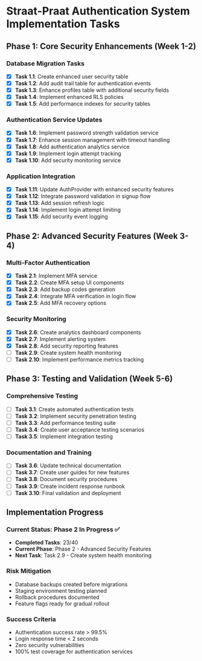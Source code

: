 # Straat-Praat Authentication System Implementation Tasks

## Phase 1: Core Security Enhancements (Week 1-2)

### Database Migration Tasks
- [x] **Task 1.1**: Create enhanced user security table
- [x] **Task 1.2**: Add audit trail table for authentication events
- [x] **Task 1.3**: Enhance profiles table with additional security fields
- [x] **Task 1.4**: Implement enhanced RLS policies
- [x] **Task 1.5**: Add performance indexes for security tables

### Authentication Service Updates
- [x] **Task 1.6**: Implement password strength validation service
- [x] **Task 1.7**: Enhance session management with timeout handling
- [x] **Task 1.8**: Add authentication analytics service
- [x] **Task 1.9**: Implement login attempt tracking
- [x] **Task 1.10**: Add security monitoring service

### Application Integration
- [x] **Task 1.11**: Update AuthProvider with enhanced security features
- [x] **Task 1.12**: Integrate password validation in signup flow
- [x] **Task 1.13**: Add session refresh logic
- [x] **Task 1.14**: Implement login attempt limiting
- [x] **Task 1.15**: Add security event logging

## Phase 2: Advanced Security Features (Week 3-4)

### Multi-Factor Authentication
- [x] **Task 2.1**: Implement MFA service
- [x] **Task 2.2**: Create MFA setup UI components
- [x] **Task 2.3**: Add backup codes generation
- [x] **Task 2.4**: Integrate MFA verification in login flow
- [x] **Task 2.5**: Add MFA recovery options

### Security Monitoring
- [x] **Task 2.6**: Create analytics dashboard components
- [x] **Task 2.7**: Implement alerting system
- [x] **Task 2.8**: Add security reporting features
- [ ] **Task 2.9**: Create system health monitoring
- [ ] **Task 2.10**: Implement performance metrics tracking

## Phase 3: Testing and Validation (Week 5-6)

### Comprehensive Testing
- [ ] **Task 3.1**: Create automated authentication tests
- [ ] **Task 3.2**: Implement security penetration testing
- [ ] **Task 3.3**: Add performance testing suite
- [ ] **Task 3.4**: Create user acceptance testing scenarios
- [ ] **Task 3.5**: Implement integration testing

### Documentation and Training
- [ ] **Task 3.6**: Update technical documentation
- [ ] **Task 3.7**: Create user guides for new features
- [ ] **Task 3.8**: Document security procedures
- [ ] **Task 3.9**: Create incident response runbook
- [ ] **Task 3.10**: Final validation and deployment

## Implementation Progress

### Current Status: Phase 2 In Progress ✅
- **Completed Tasks**: 23/40
- **Current Phase**: Phase 2 - Advanced Security Features
- **Next Task**: Task 2.9 - Create system health monitoring

### Risk Mitigation
- Database backups created before migrations
- Staging environment testing planned
- Rollback procedures documented
- Feature flags ready for gradual rollout

### Success Criteria
- Authentication success rate > 99.5%
- Login response time < 2 seconds
- Zero security vulnerabilities
- 100% test coverage for authentication services
